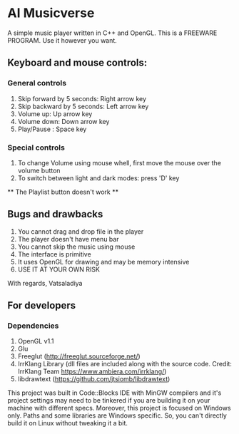# AI Musicverse
A simple music player written in C++ and OpenGL.
This is a FREEWARE PROGRAM. Use it however you want.

## Keyboard and mouse controls:

### General controls
1. Skip forward by 5 seconds: Right arrow key
2. Skip backward by 5 seconds: Left arrow key
3. Volume up: Up arrow key
4. Volume down: Down arrow key
5. Play/Pause : Space key

### Special controls
1. To change Volume using mouse whell, first move the mouse over the volume button
2. To switch between light and dark modes: press 'D' key

** The Playlist button doesn't work **

## Bugs and drawbacks
1. You cannot drag and drop file in the player
2. The player doesn't have menu bar
3. You cannot skip the music using mouse
4. The interface is primitive
5. It uses OpenGL for drawing and may be memory intensive
6. USE IT AT YOUR OWN RISK

With regards,
Vatsaladiya

## For developers
### Dependencies
1. OpenGL v1.1
2. Glu
3. Freeglut (http://freeglut.sourceforge.net/)
2. IrrKlang Library (dll files are included along with the source code. Credit: IrrKlang Team https://www.ambiera.com/irrklang/)
3. libdrawtext (https://github.com/jtsiomb/libdrawtext)

This project was built in Code::Blocks IDE with MinGW compilers and it's project settings may need to be tinkered if you are building it on your machine with different specs. Moreover, this project is focused on Windows only. Paths and some libraries are Windows specific. So, you can't directly build it on Linux without tweaking it a bit.

